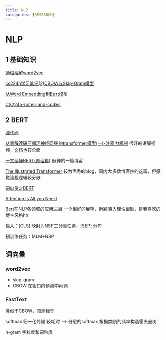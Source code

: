 ```yaml
---
title: NLP
categories: [RESEARCH]
---
```


# NLP

## 1 基础知识

[通俗理解word2vec](<https://www.jianshu.com/p/471d9bfbd72f> )

[cs224n学习笔记(2)CBOW与Skip-Gram模型](<https://zhuanlan.zhihu.com/p/47585825> )

[从Word Embedding到Bert模型](https://zhuanlan.zhihu.com/p/49271699)

[CS224n-notes-and-codes](https://github.com/beyondguo/CS224n-notes-and-codes)

## 2 BERT

[源代码](https://github.com/google-research/bert)

[从零解读碾压循环神经网络的transformer模型(一)-注意力机制](https://www.bilibili.com/video/av58239477/?spm_id_from=333.788.b_636f6d6d656e74.4) 很好的讲解视频，[文档](https://github.com/aespresso/a_journey_into_math_of_ml)也较全面

[一文读懂BERT(原理篇)](https://blog.csdn.net/jiaowoshouzi/article/details/89073944) 很棒的一篇博客

[The Illustrated Transformer]( <https://jalammar.github.io/illustrated-transformer> ) 较为优秀的blog，国内大多数博客抄的这篇，但感觉流程逻辑较分散

[词向量之BERT](<https://zhuanlan.zhihu.com/p/48612853> )

[Attention Is All you Need](<https://senliuy.gitbook.io/advanced-deep-learning/di-er-zhang-ff1a-xu-lie-mo-xing/attention-is-all-you-need> )

[Bert在NLP各领域的应用进展](https://zhuanlan.zhihu.com/p/68446772) 一个很好的展望，新颖深入理性幽默，是我喜欢的博主风格hh

输入：[CLS] 映射为NSP二分类任务、[SEP] 分句

预训练任务：MLM+NSP



## 词向量

### word2vec

- skip-gram 
- CBOW 在窗口内预测中间词

### FastText

类似于CBOW，预测标签

softmax 归一化处理 较耗时    --> 分层的softmax 根据类别的频率构造霍夫曼树

n-gram 字粒度和词粒度

